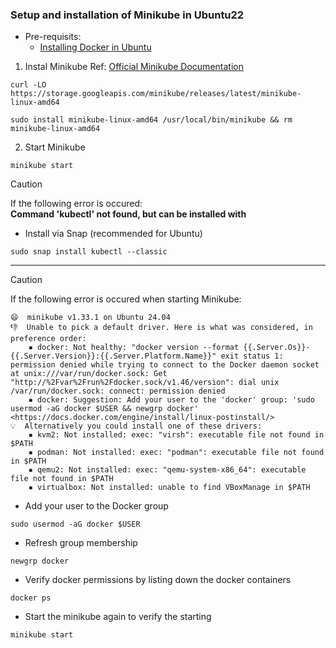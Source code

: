 ### Setup and installation of Minikube in Ubuntu22

- Pre-requisits:
    - [Installing Docker in Ubuntu](https://github.com/pasindu-sandaruwan/my-cheatsheets/blob/main/Docker/installing-docker-in-ubuntu.md)
 
1. Instal Minikube
Ref: [Official Minikube Documentation](https://minikube.sigs.k8s.io/)

```
curl -LO https://storage.googleapis.com/minikube/releases/latest/minikube-linux-amd64
```
```
sudo install minikube-linux-amd64 /usr/local/bin/minikube && rm minikube-linux-amd64
```

2. Start Minikube
```
minikube start
```

> [!CAUTION]
> If the following error is occured: \
> **Command 'kubectl' not found, but can be installed with**

- Install via Snap (recommended for Ubuntu)
```
sudo snap install kubectl --classic
```

---
> [!CAUTION]
> If the following error is occured when starting Minikube: 
```ubuntu@ip-172-31-27-141:~$ minikube start
😄  minikube v1.33.1 on Ubuntu 24.04
👎  Unable to pick a default driver. Here is what was considered, in preference order:
    ▪ docker: Not healthy: "docker version --format {{.Server.Os}}-{{.Server.Version}}:{{.Server.Platform.Name}}" exit status 1: permission denied while trying to connect to the Docker daemon socket at unix:///var/run/docker.sock: Get "http://%2Fvar%2Frun%2Fdocker.sock/v1.46/version": dial unix /var/run/docker.sock: connect: permission denied
    ▪ docker: Suggestion: Add your user to the 'docker' group: 'sudo usermod -aG docker $USER && newgrp docker' <https://docs.docker.com/engine/install/linux-postinstall/>
💡  Alternatively you could install one of these drivers:
    ▪ kvm2: Not installed: exec: "virsh": executable file not found in $PATH
    ▪ podman: Not installed: exec: "podman": executable file not found in $PATH
    ▪ qemu2: Not installed: exec: "qemu-system-x86_64": executable file not found in $PATH
    ▪ virtualbox: Not installed: unable to find VBoxManage in $PATH
```

- Add your user to the Docker group
```
sudo usermod -aG docker $USER
```

- Refresh group membership
```
newgrp docker
```

- Verify docker permissions by listing down the docker containers
```
docker ps
```

- Start the minikube again to verify the starting
```
minikube start
```
